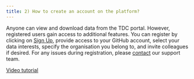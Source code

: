 ```yaml
---
title: 2) How to create an account on the platform?
---
```

Anyone can view and download data from the TDC portal. However, registered users gain access to additional features. You can register by clicking on [Sign Up](https://tdc-data-portal.vercel.app/auth/signup), provide access to your GitHub account, select your data interests, specify the organisation you belong to, and invite colleagues if desired. For any issues during registration, please [contact](https://tdc-data-portal.vercel.app/contact) our support team.

[Video tutorial](https://github.com/user-attachments/assets/d282d580-3ab9-47f4-a85e-d945e0793f01)





